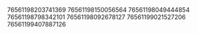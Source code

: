 76561198203741369
76561198150056564
76561198049444854
76561198798342101
76561198092678127
76561199021527206
76561199407887126
